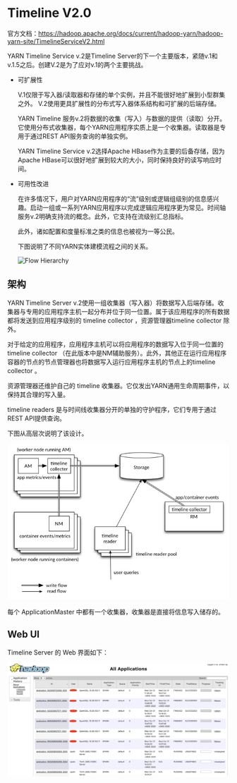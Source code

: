 # Timeline V2.0

官方文档：https://hadoop.apache.org/docs/current/hadoop-yarn/hadoop-yarn-site/TimelineServiceV2.html

YARN Timeline Service v.2是Timeline Server的下一个主要版本，紧随v.1和v.1.5之后。创建V.2是为了应对v.1的两个主要挑战。

- 可扩展性

  V.1仅限于写入器/读取器和存储的单个实例，并且不能很好地扩展到小型群集之外。 V.2使用更具扩展性的分布式写入器体系结构和可扩展的后端存储。

  YARN Timeline 服务v.2将数据的收集（写入）与数据的提供（读取）分开。它使用分布式收集器，每个YARN应用程序实质上是一个收集器。读取器是专用于通过REST API服务查询的单独实例。

  YARN Timeline Service v.2选择Apache HBase作为主要的后备存储，因为Apache HBase可以很好地扩展到较大的大小，同时保持良好的读写响应时间。

- 可用性改进

  在许多情况下，用户对YARN应用程序的“流”级别或逻辑组级别的信息感兴趣。启动一组或一系列YARN应用程序以完成逻辑应用程序更为常见。时间轴服务v.2明确支持流的概念。此外，它支持在流级别汇总指标。

  此外，诸如配置和度量标准之类的信息也被视为一等公民。

  下图说明了不同YARN实体建模流程之间的关系。

  ![Flow Hierarchy](https://hadoop.apache.org/docs/current/hadoop-yarn/hadoop-yarn-site/images/flow_hierarchy.png)

  

## 架构

YARN Timeline Server v.2使用一组收集器（写入器）将数据写入后端存储。收集器与专用的应用程序主机一起分布并位于同一位置。属于该应用程序的所有数据都将发送到应用程序级别的 timeline collector ，资源管理器timeline collector 除外。

对于给定的应用程序，应用程序主机可以将应用程序的数据写入位于同一位置的timeline collector （在此版本中是NM辅助服务）。此外，其他正在运行应用程序容器的节点的节点管理器也将数据写入运行应用程序主机的节点上的timeline collector 。

资源管理器还维护自己的 timeline 收集器。它仅发出YARN通用生命周期事件，以保持其合理的写入量。

timeline readers 是与时间线收集器分开的单独的守护程序，它们专用于通过REST API提供查询。

下图从高层次说明了该设计。

![Timeline Service v.2  architecture](../../resource/timeline_v2.png)

每个 ApplicationMaster 中都有一个收集器，收集器是直接将信息写入储存的。





## Web UI

Timeline Server 的 Web 界面如下：

![image-20201021195916322](../../resource/image-20201021195916322.png)